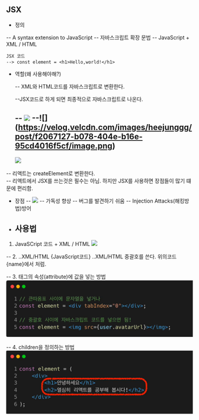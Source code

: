 ## JSX

- 정의

-- A syntax extension to JavaScript
-- 자바스크립트 확장 문법
-- JavaScript + XML / HTML

```
JSX 코드
--> const element = <h1>Hello,world!</h1>
```

- 역할(왜 사용해야해?)

  -- XML와 HTML코드를 자바스크립트로 변환한다.<br>

  --JSX코드로 하게 되면 최종적으로 자바스크립트로 나온다.

  --
  ![](https://velog.velcdn.com/images/heejunggg/post/85415783-6ed3-4f9b-ac0a-174b8e19323d/image.png)
  --![] (https://velog.velcdn.com/images/heejunggg/post/f2067127-b078-404e-b16e-95cd4016f5cf/image.png)
  --
  ![](https://velog.velcdn.com/images/heejunggg/post/1e23d021-7d53-4026-a3fc-be4c896a338d/image.png)

-- 리액트는 createElement로 변환한다.<br>
-- 리액트에서 JSX를 쓰는것은 필수는 아님.
하지만 JSX를 사용하면 장점들이 많기 떄문에 편리함.

- 장점
  -- ![](https://velog.velcdn.com/images/heejunggg/post/6f739e38-a48f-40da-af3c-ef9262c726a8/image.png)
  -- 가독성 향상
  -- 버그를 발견하기 쉬움
  -- Injection Attacks(해킹방법)방어

- ## 사용법

1. JavaSCript 코드 + XML / HTML
   ![](https://velog.velcdn.com/images/heejunggg/post/40a75844-ea3f-4243-9dc1-ab05fcb6fab4/image.png)

-- 2. ..XML/HTML
{JavaScript코드}
..XML/HTML
중괄호를 쓴다.
위의코드 {name}에서 처럼.

-- 3. 태그의 속성(attribute)에 값을 넣는 방법
![alt text](image.png)

-- 4. children을 정의하는 방법
![alt text](image-2.png)
